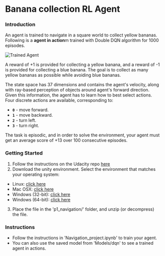 [//]: # (Image References)

[image1]: https://github.com/Zaharah/unity-navigation-DRL-DQN/blob/master/Images/solved_banana.gif "Trained Agent"

# Banana collection RL Agent

### Introduction

An agent is trained to navigate in a square world to collect yellow bananas.  Following is a **agent in action**m trained with Double DQN algorithm for 1000 episodes. 

![Trained Agent][image1]

A reward of +1 is provided for collecting a yellow banana, and a reward of -1 is provided for collecting a blue banana.  The goal is to collect as many yellow bananas as possible while avoiding blue bananas.  

The state space has 37 dimensions and contains the agent's velocity, along with ray-based perception of objects around agent's forward direction.  Given this information, the agent has to learn how to best select actions.  Four discrete actions are available, corresponding to:
- **`0`** - move forward.
- **`1`** - move backward.
- **`2`** - turn left.
- **`3`** - turn right.

The task is episodic, and in order to solve the environment, your agent must get an average score of +13 over 100 consecutive episodes.

### Getting Started

1. Follow the instructions on the Udacity repo [here](https://github.com/udacity/deep-reinforcement-learning/#dependencies)
2. Download the unity environment. Select the environment that matches your operating system:

* Linux: [click here](https://s3-us-west-1.amazonaws.com/udacity-drlnd/P1/Banana/Banana_Linux.zip)
* Mac OSX: [click here](https://s3-us-west-1.amazonaws.com/udacity-drlnd/P1/Banana/Banana.app.zip)
* Windows (32-bit): [click here](https://s3-us-west-1.amazonaws.com/udacity-drlnd/P1/Banana/Banana_Windows_x86.zip)
* Windows (64-bit): [click here](https://s3-us-west-1.amazonaws.com/udacity-drlnd/P1/Banana/Banana_Windows_x86_64.zip)

3. Place the file in the 'p1_navigation/' folder, and unzip (or decompress) the file.

### Instructions

* Follow the instructions in 'Navigation_project.ipynb' to train your agent.
* You can also use the saved model from 'Models/dqn' to see a trained agent in actions. 
